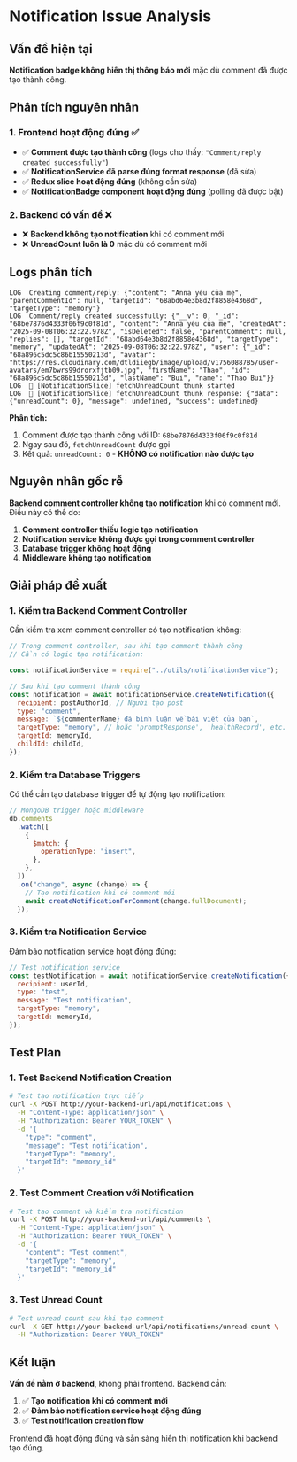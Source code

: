 # Notification Issue Analysis

## Vấn đề hiện tại

**Notification badge không hiển thị thông báo mới** mặc dù comment đã được tạo thành công.

## Phân tích nguyên nhân

### 1. Frontend hoạt động đúng ✅

- ✅ **Comment được tạo thành công** (logs cho thấy: `"Comment/reply created successfully"`)
- ✅ **NotificationService đã parse đúng format response** (đã sửa)
- ✅ **Redux slice hoạt động đúng** (không cần sửa)
- ✅ **NotificationBadge component hoạt động đúng** (polling đã được bật)

### 2. Backend có vấn đề ❌

- ❌ **Backend không tạo notification** khi có comment mới
- ❌ **UnreadCount luôn là 0** mặc dù có comment mới

## Logs phân tích

```
LOG  Creating comment/reply: {"content": "Anna yêu của mẹ", "parentCommentId": null, "targetId": "68abd64e3b8d2f8858e4368d", "targetType": "memory"}
LOG  Comment/reply created successfully: {"__v": 0, "_id": "68be7876d4333f06f9c0f81d", "content": "Anna yêu của mẹ", "createdAt": "2025-09-08T06:32:22.978Z", "isDeleted": false, "parentComment": null, "replies": [], "targetId": "68abd64e3b8d2f8858e4368d", "targetType": "memory", "updatedAt": "2025-09-08T06:32:22.978Z", "user": {"_id": "68a896c5dc5c86b15550213d", "avatar": "https://res.cloudinary.com/dtldiiegb/image/upload/v1756088785/user-avatars/em7bwrs99drorxfjtb09.jpg", "firstName": "Thao", "id": "68a896c5dc5c86b15550213d", "lastName": "Bui", "name": "Thao Bui"}}
LOG  🔄 [NotificationSlice] fetchUnreadCount thunk started
LOG  🔄 [NotificationSlice] fetchUnreadCount thunk response: {"data": {"unreadCount": 0}, "message": undefined, "success": undefined}
```

**Phân tích:**

1. Comment được tạo thành công với ID: `68be7876d4333f06f9c0f81d`
2. Ngay sau đó, `fetchUnreadCount` được gọi
3. Kết quả: `unreadCount: 0` - **KHÔNG có notification nào được tạo**

## Nguyên nhân gốc rễ

**Backend comment controller không tạo notification** khi có comment mới. Điều này có thể do:

1. **Comment controller thiếu logic tạo notification**
2. **Notification service không được gọi trong comment controller**
3. **Database trigger không hoạt động**
4. **Middleware không tạo notification**

## Giải pháp đề xuất

### 1. Kiểm tra Backend Comment Controller

Cần kiểm tra xem comment controller có tạo notification không:

```javascript
// Trong comment controller, sau khi tạo comment thành công
// Cần có logic tạo notification:

const notificationService = require("../utils/notificationService");

// Sau khi tạo comment thành công
const notification = await notificationService.createNotification({
  recipient: postAuthorId, // Người tạo post
  type: "comment",
  message: `${commenterName} đã bình luận về bài viết của bạn`,
  targetType: "memory", // hoặc 'promptResponse', 'healthRecord', etc.
  targetId: memoryId,
  childId: childId,
});
```

### 2. Kiểm tra Database Triggers

Có thể cần tạo database trigger để tự động tạo notification:

```javascript
// MongoDB trigger hoặc middleware
db.comments
  .watch([
    {
      $match: {
        operationType: "insert",
      },
    },
  ])
  .on("change", async (change) => {
    // Tạo notification khi có comment mới
    await createNotificationForComment(change.fullDocument);
  });
```

### 3. Kiểm tra Notification Service

Đảm bảo notification service hoạt động đúng:

```javascript
// Test notification service
const testNotification = await notificationService.createNotification({
  recipient: userId,
  type: "test",
  message: "Test notification",
  targetType: "memory",
  targetId: memoryId,
});
```

## Test Plan

### 1. Test Backend Notification Creation

```bash
# Test tạo notification trực tiếp
curl -X POST http://your-backend-url/api/notifications \
  -H "Content-Type: application/json" \
  -H "Authorization: Bearer YOUR_TOKEN" \
  -d '{
    "type": "comment",
    "message": "Test notification",
    "targetType": "memory",
    "targetId": "memory_id"
  }'
```

### 2. Test Comment Creation với Notification

```bash
# Test tạo comment và kiểm tra notification
curl -X POST http://your-backend-url/api/comments \
  -H "Content-Type: application/json" \
  -H "Authorization: Bearer YOUR_TOKEN" \
  -d '{
    "content": "Test comment",
    "targetType": "memory",
    "targetId": "memory_id"
  }'
```

### 3. Test Unread Count

```bash
# Test unread count sau khi tạo comment
curl -X GET http://your-backend-url/api/notifications/unread-count \
  -H "Authorization: Bearer YOUR_TOKEN"
```

## Kết luận

**Vấn đề nằm ở backend**, không phải frontend. Backend cần:

1. ✅ **Tạo notification khi có comment mới**
2. ✅ **Đảm bảo notification service hoạt động đúng**
3. ✅ **Test notification creation flow**

Frontend đã hoạt động đúng và sẵn sàng hiển thị notification khi backend tạo đúng.
